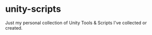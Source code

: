 # unity-scripts
Just my personal collection of Unity Tools &amp; Scripts I've collected or created.
